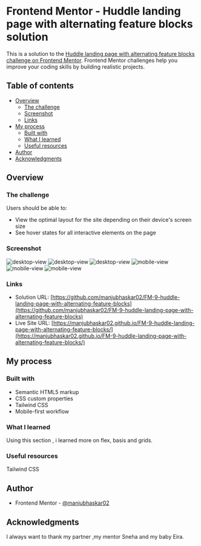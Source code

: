 # Frontend Mentor - Huddle landing page with alternating feature blocks solution

This is a solution to the [Huddle landing page with alternating feature blocks challenge on Frontend Mentor](https://www.frontendmentor.io/challenges/huddle-landing-page-with-alternating-feature-blocks-5ca5f5981e82137ec91a5100). Frontend Mentor challenges help you improve your coding skills by building realistic projects. 

## Table of contents

- [Overview](#overview)
  - [The challenge](#the-challenge)
  - [Screenshot](#screenshot)
  - [Links](#links)
- [My process](#my-process)
  - [Built with](#built-with)
  - [What I learned](#what-i-learned)
  - [Useful resources](#useful-resources)
- [Author](#author)
- [Acknowledgments](#acknowledgments)


## Overview

### The challenge

Users should be able to:

- View the optimal layout for the site depending on their device's screen size
- See hover states for all interactive elements on the page

### Screenshot

![desktop-view](/images/desktop1.png)
![desktop-view](/images/desktop2.png)
![desktop-view](/images/desktop3.png)
![mobile-view](/images/mobile1.png)
![mobile-view](/images/mobile2.png)
![mobile-view](/images/mobile3.png)

### Links

- Solution URL: [https://github.com/manjubhaskar02/FM-9-huddle-landing-page-with-alternating-feature-blocks](https://github.com/manjubhaskar02/FM-9-huddle-landing-page-with-alternating-feature-blocks)
- Live Site URL: [https://manjubhaskar02.github.io/FM-9-huddle-landing-page-with-alternating-feature-blocks/](https://manjubhaskar02.github.io/FM-9-huddle-landing-page-with-alternating-feature-blocks/)

## My process

### Built with

- Semantic HTML5 markup
- CSS custom properties
- Tailwind CSS
- Mobile-first workflow
### What I learned
Using this section , i learned more on flex, basis and grids.
### Useful resources
Tailwind CSS
## Author

- Frontend Mentor - [@manjubhaskar02](https://www.frontendmentor.io/profile/manjubhaskar02)

## Acknowledgments
I always want to thank my partner ,my mentor Sneha and my baby Eira.